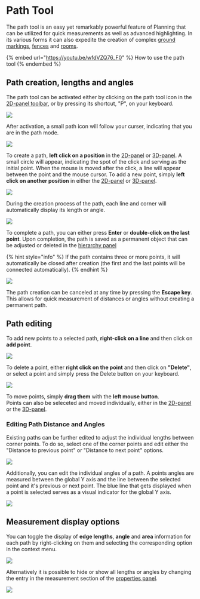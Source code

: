 # Path Tool

The path tool is an easy yet remarkably powerful feature of Planning that can be utilized for quick measurements as well as advanced highlighting. In its various forms it can also expedite the creation of complex [ground markings](ground-markings.md), [fences](fence-tool.md#creating-a-fence) and [rooms](the-room-tool.md#creating-a-room).

{% embed url="https://youtu.be/wfdVZQ76_F0" %}
How to use the path tool
{% endembed %}

## Path creation, lengths and angles

The path tool can be activated either by clicking on the path tool icon in the [2D-panel toolbar](../user-interface/the-2d-panel.md#the-toolbar-of-the-2d-panel), or by pressing its shortcut, "P", on your keyboard.

![](../../../.gitbook/assets/iVP_guide_path_tool_menu.jpg)

After activation, a small path icon will follow your curser, indicating that you are in the path mode.

![](../../../.gitbook/assets/iVP_path_tool_mouse_icon.jpg)

To create a path, **left click on a position** in the [2D-panel](../user-interface/the-2d-panel.md) or [3D-panel](../user-interface/the-3d-panel.md). A small circle will appear, indicating the spot of the click and serving as the initial point. When the mouse is moved after the click, a line will appear between the point and the mouse cursor. To add a new point, simply **left click on another position** in either the [2D-panel](../user-interface/the-2d-panel.md) or [3D-panel](../user-interface/the-3d-panel.md).

![](../../../.gitbook/assets/iVP_path_tool_draw_path_line_new.jpg)

During the creation process of the path, each line and corner will automatically display its length or angle.

![](../../../.gitbook/assets/iVP_path_tool_daw_path_angle_new.jpg)

To complete a path, you can either press **Enter** or **double-click on the last point**. Upon completion, the path is saved as a permanent object that can be adjusted or deleted in the [hierarchy panel](../user-interface/hierarchy-panel.md)

{% hint style="info" %}
If the path contains three or more points, it will automatically be closed after creation (the first and the last points will be connected automatically).
{% endhint %}

![](../../../.gitbook/assets/iVP_path_tool_draw_path_panel_new.jpg)

The path creation can be canceled at any time by pressing the **Escape key**. This allows for quick measurement of distances or angles without creating a permanent path.

## Path editing

To add new points to a selected path, **right-click on a line** and then click on **add point**.  

![](../../../.gitbook/assets/iVP_path_tool_draw_path_right_click_line_new.jpg)

To delete a point, either **right click on the point** and then click on **"Delete"**, or select a point and simply press the Delete button on your keyboard.

![](../../../.gitbook/assets/iVP_path_tool_delete_point.jpg)

To move points, simply **drag them** with the **left mouse button**.  
Points can also be seleceted and moved individually, either in the [2D-panel](../user-interface/the-2d-panel.md) or the [3D-panel](../user-interface/the-3d-panel.md).

### Editing Path Distance and Angles

Existing paths can be further edited to adjust the individual lengths between corner points. To do so, select one of the corner points and edit either the "Distance to previous point" or "Distance to next point" options.

![](../../../.gitbook/assets/iVP_path_tool_edit_corner_distance.jpg)

Additionally, you can edit the individual angles of a path. A points angles are measured between the global Y axis and the line between the selected point and it's previous or next point. The blue line that gets displayed when a point is selected serves as a visual indicator for the global Y axis.

![](../../../.gitbook/assets/iVP_path_tool_edit_axis_distance.jpg)
## Measurement display options

You can toggle the display of **edge lengths**, **angle** and **area** information for each path by right-clicking on them and selecting the corresponding option in the context menu.

![](../../../.gitbook/assets/iVP_path_tool_context_menu.jpg)

Alternatively it is possible to hide or show all lengths or angles by changing the entry in the measurement section of the [properties panel](../user-interface/the-properties-panel.md).

![](../../../.gitbook/assets/iVP_path_tool_properties_window_2d.jpg)